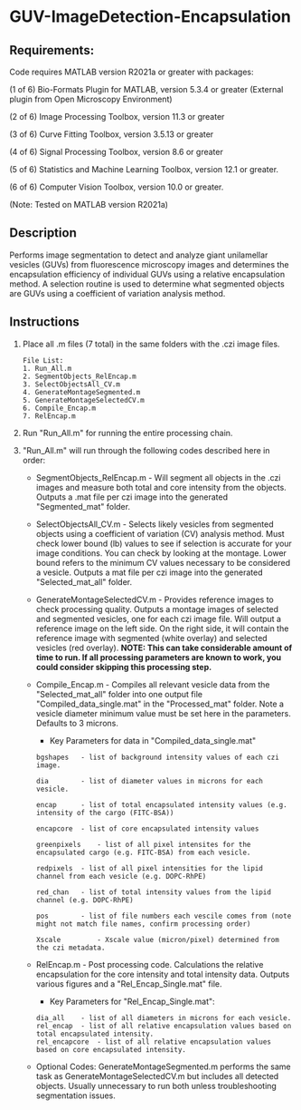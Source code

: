 # GUV-ImageDetection-Encapsulation

## Requirements:
Code requires MATLAB version R2021a or greater with packages:

(1 of 6) Bio-Formats Plugin for MATLAB, version 5.3.4 or greater (External plugin from Open Microscopy Environment)

(2 of 6) Image Processing Toolbox, version 11.3 or greater

(3 of 6) Curve Fitting Toolbox, version 3.5.13 or greater

(4 of 6) Signal Processing Toolbox, version 8.6 or greater

(5 of 6) Statistics and Machine Learning Toolbox, version 12.1 or greater.

(6 of 6) Computer Vision Toolbox, version 10.0 or greater.

(Note: Tested on MATLAB version R2021a)

## Description
Performs image segmentation to detect and analyze giant unilamellar vesicles (GUVs) from fluorescence microscopy images and determines the encapsulation efficiency of individual GUVs using a relative encapsulation method. A selection routine is used to determine what segmented objects are GUVs using a coefficient of variation analysis method. 

## Instructions

1. Place all .m files (7 total) in the same folders with the .czi image files.

    ```
    File List:
    1. Run_All.m
    2. SegmentObjects_RelEncap.m
    3. SelectObjectsAll_CV.m
    4. GenerateMontageSegmented.m
    5. GenerateMontageSelectedCV.m
    6. Compile_Encap.m
    7. RelEncap.m
    ```

2. Run "Run_All.m" for running the entire processing chain.

3. "Run_All.m" will run through the following codes described here in order:

    * SegmentObjects_RelEncap.m - Will segment all objects in the .czi images and measure both total and core intensity from the objects. Outputs a .mat file per czi image into the generated "Segmented_mat" folder.

    * SelectObjectsAll_CV.m - Selects likely vesicles from segmented objects using a coefficient of variation (CV) analysis method. Must check lower bound (lb) values to see if selection is accurate for your image conditions. You can check by looking at the montage. Lower bound refers to the minimum CV values necessary to be considered a vesicle. Outputs a mat file per czi image into the generated "Selected_mat_all" folder.

    * GenerateMontageSelectedCV.m - Provides reference images to check processing quality. Outputs a montage images of selected and segmented vesicles, one for each czi image file. Will output a reference image on the left side. On the right side, it will contain the reference image with segmented (white overlay) and selected vesicles (red overlay).
**NOTE: This can take considerable amount of time to run. If all processing parameters are known to work, you could consider skipping this processing step.**

    * Compile_Encap.m - Compiles all relevant vesicle data from the "Selected_mat_all" folder into one output file "Compiled_data_single.mat" in the "Processed_mat" folder. Note a vesicle diameter minimum value must be set here in the parameters. Defaults to 3 microns. 

        * Key Parameters for data in "Compiled_data_single.mat"
         ```
         bgshapes 	- list of background intensity values of each czi image.
         
         dia 	 	- list of diameter values in microns for each vesicle.
         
         encap 	 	- list of total encapsulated intensity values (e.g. intensity of the cargo (FITC-BSA))
         
         encapcore 	- list of core encapsulated intensity values
         
         greenpixels 	- list of all pixel intensites for the encapsulated cargo (e.g. FITC-BSA) from each vesicle.
         
         redpixels	- list of all pixel intensities for the lipid channel from each vesicle (e.g. DOPC-RhPE)
         
         red_chan	- list of total intensity values from the lipid channel (e.g. DOPC-RhPE)
         
         pos 		- list of file numbers each vescile comes from (note might not match file names, confirm processing order)
         
         Xscale 		- Xscale value (micron/pixel) determined from the czi metadata.
         ```

    * RelEncap.m - Post processing code. Calculations the relative encapsulation for the core intensity and total intensity data. Outputs various figures and a "Rel_Encap_Single.mat" file. 

        * Key Parameters for "Rel_Encap_Single.mat":
         ```
         dia_all 	- list of all diameters in microns for each vesicle.
         rel_encap 	- list of all relative encapsulation values based on total encapsulated intensity.
         rel_encapcore 	- list of all relative encapsulation values based on core encapsulated intensity.
         ```

    * Optional Codes: GenerateMontageSegmented.m performs the same task as GenerateMontageSelectedCV.m but includes all detected objects. Usually unnecessary to run both unless troubleshooting segmentation issues.
